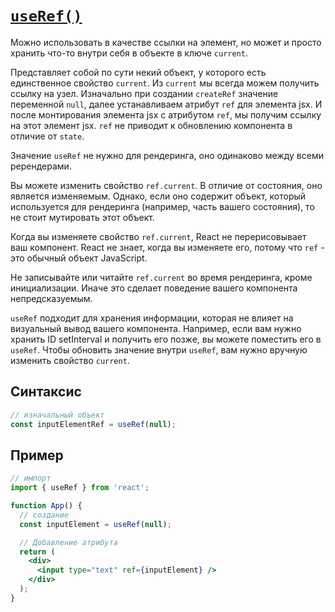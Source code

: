 # [`useRef()`](../index.md)

Можно использовать в качестве ссылки на элемент, но может и просто хранить что-то внутри себя в объекте в ключе `current`.

Представляет собой по сути некий объект, у которого есть единственное свойство `current`. Из `current` мы всегда можем получить ссылку на узел. Изначально при создании `createRef` значение переменной `null`, далее устанавливаем атрибут `ref` для элемента jsx. И после монтирования элемента jsx с атрибутом `ref`, мы получим ссылку на этот элемент jsx. `ref` не приводит к обновлению компонента в отличие от `state`.

Значение `useRef` не нужно для рендеринга, оно одинаково между всеми ререндерами.

Вы можете изменить свойство `ref.current`. В отличие от состояния, оно является изменяемым. Однако, если оно содержит объект, который используется для рендеринга (например, часть вашего состояния), то не стоит мутировать этот объект.

Когда вы изменяете свойство `ref.current`, React не перерисовывает ваш компонент. React не знает, когда вы изменяете его, потому что `ref` - это обычный объект JavaScript.

Не записывайте или читайте `ref.current` во время рендеринга, кроме инициализации. Иначе это сделает поведение вашего компонента непредсказуемым.

`useRef` подходит для хранения информации, которая не влияет на визуальный вывод вашего компонента. Например, если вам нужно хранить ID setInterval и получить его позже, вы можете поместить его в `useRef`. Чтобы обновить значение внутри `useRef`, вам нужно вручную изменить свойство `current`.

## Синтаксис

```jsx
// изначальный объект
const inputElementRef = useRef(null);
```

## Пример

```jsx
// импорт
import { useRef } from 'react';

function App() {
  // создание
  const inputElement = useRef(null);

  // Добавление атрибута
  return (
    <div>
      <input type="text" ref={inputElement} />
    </div>
  );
}
```
